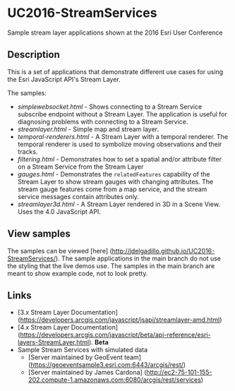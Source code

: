 # UC2016-StreamServices
Sample stream layer applications shown at the 2016 Esri User Conference

## Description
This is a set of applications that demonstrate different use cases for using the Esri JavaScript API's Stream Layer.

The samples:
* *simplewebsocket.html* - Shows connecting to a Stream Service subscribe endpoint without a Stream Layer. The application is useful for diagnosing problems with connecting to a Stream Service.
* *streamlayer.html* - Simple map and stream layer.
* *temporal-renderers.html* - A Stream Layer with a temporal renderer. The temporal renderer is used to symbolize moving observations and their tracks.
* *filtering.html* - Demonstrates how to set a spatial and/or attribute filter on a Stream Service from the Stream Layer
* *gauges.html* - Demonstrates the `relatedFeatures` capability of the Stream Layer to show stream gauges with changing attributes. The stream gauge features come from a map service, and the stream service messages contain attributes only.
* *streamlayer3d.html* - A Stream Layer rendered in 3D in a Scene View. Uses the 4.0 JavaScript API.

## View samples
The samples can be viewed [here] (http://jdelgadillo.github.io/UC2016-StreamServices/). The sample applications in the main branch do not use the styling that the live demos use. The samples in the main branch are meant to show example code, not to look pretty.

## Links
* [3.x Stream Layer Documentation] (https://developers.arcgis.com/javascript/jsapi/streamlayer-amd.html)
* [4.x Stream Layer Documentation] (https://developers.arcgis.com/javascript/beta/api-reference/esri-layers-StreamLayer.html). **Beta**
* Sample Stream Services with simulated data
  * [Server maintained by GeoEvent team] (https://geoeventsample3.esri.com:6443/arcgis/rest/)
  * [Server maintained by James Cardona] (http://ec2-75-101-155-202.compute-1.amazonaws.com:6080/arcgis/rest/services)

